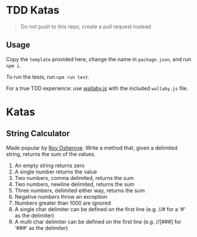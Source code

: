 # TDD Katas

> Do not push to this repo, create a pull request instead

## Usage
Copy the `template` provided here, change the name in `package.json`, and run `npm i`.

To run the tests, run `npm run test`.

For a true TDD experience: use [wallaby.js](https://wallabyjs.com/) with the included `wallaby.js` file.

# Katas

## String Calculator
Made popular by [Roy Osherove](http://osherove.com/tdd-kata-1/). Write a method that, given a delimited string, returns the sum of the values.

1. An empty string returns zero
2. A single number returns the value
3. Two numbers, comma delimited, returns the sum
4. Two numbers, newline delimited, returns the sum
5. Three numbers, delimited either way, returns the sum
6. Negative numbers throw an exception
7. Numbers greater than 1000 are ignored
8. A single char delimiter can be defined on the first line (e.g. //# for a ‘#’ as the delimiter)
9. A multi char delimiter can be defined on the first line (e.g. //[###] for ‘###’ as the delimiter)
